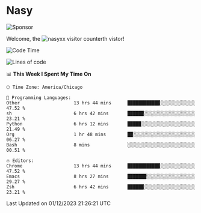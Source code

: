 # Nasy

<!--
<p align="center">
<img height="200" src="https://github-readme-stats.vercel.app/api?username=nasyxx&count_private=true&show_icons=true&theme=dracula&include_all_commits=true"/>
<img height="200" src="https://github-readme-stats.vercel.app/api/top-langs/?username=nasyxx&theme=dracula&hide=html,jupyter+notebook&count_private=true&show_icons=true"/>
</p>

  
----------------
-->

![Sponsor](https://img.shields.io/static/v1.svg?label=Sponsor&message=%E2%9D%A4&logo=GitHub&style=flat&color=pink)
 
Welcome, the ![nasyxx visitor counter](https://count.getloli.com/get/@nasyxx?theme=rule34)th vistor!
 
<!--START_SECTION:waka-->
![Code Time](http://img.shields.io/badge/Code%20Time-4%2C041%20hrs%2039%20mins-blue)

![Lines of code](https://img.shields.io/badge/From%20Hello%20World%20I%27ve%20Written-6.3%20million%20lines%20of%20code-blue)

📊 **This Week I Spent My Time On** 

```text
🕑︎ Time Zone: America/Chicago

💬 Programming Languages: 
Other                    13 hrs 44 mins      ████████████░░░░░░░░░░░░░   47.52 % 
sh                       6 hrs 42 mins       ██████░░░░░░░░░░░░░░░░░░░   23.21 % 
Python                   6 hrs 12 mins       █████░░░░░░░░░░░░░░░░░░░░   21.49 % 
Org                      1 hr 48 mins        ██░░░░░░░░░░░░░░░░░░░░░░░   06.27 % 
Bash                     8 mins              ░░░░░░░░░░░░░░░░░░░░░░░░░   00.51 % 

🔥 Editors: 
Chrome                   13 hrs 44 mins      ████████████░░░░░░░░░░░░░   47.52 % 
Emacs                    8 hrs 27 mins       ███████░░░░░░░░░░░░░░░░░░   29.27 % 
Zsh                      6 hrs 42 mins       ██████░░░░░░░░░░░░░░░░░░░   23.21 % 
```


 Last Updated on 01/12/2023 21:26:21 UTC
<!--END_SECTION:waka-->

<!-- ![visitors](https://visitor-badge.laobi.icu/badge?page_id=nasyxx.nasyxx) -->
